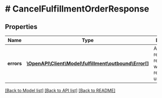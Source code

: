 # # CancelFulfillmentOrderResponse

## Properties

Name | Type | Description | Notes
------------ | ------------- | ------------- | -------------
**errors** | [**\OpenAPI\Client\Model\fulfillment\outbound\Error[]**](Error.md) | A list of error responses returned when a request is unsuccessful. | [optional]

[[Back to Model list]](../../README.md#models) [[Back to API list]](../../README.md#endpoints) [[Back to README]](../../README.md)
